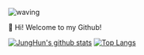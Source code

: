 ![waving](https://capsule-render.vercel.app/api?type=waving&height=200&text=JungHun&fontAlign=80&fontAlignY=40&color=gradient)
  
👋 Hi! Welcome to my Github!

[![JungHun's github stats](https://github-readme-stats.vercel.app/api?username=leemJungHun&show_icons=true&theme=dracula)](https://github.com/leemJungHun/github-readme-stats)
[![Top Langs](https://github-readme-stats.vercel.app/api/top-langs/?username=leemJungHun&layout=compact&theme=dracula)](https://github.com/leemJungHun)
